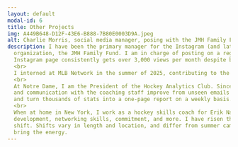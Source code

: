 ```yaml
---
layout: default
modal-id: 6
title: Other Projects
img: A449B648-D12F-43E6-B888-7B80E0003D9A.jpeg
alt: Charlie Morris, social media manager, posing with the JMH Family Fund Board
description: I have been the primary manager for the Instagram (and later Facebook) account for my family's new non-profit
  organization, the JMH Family Fund. I am in charge of posting on a regular basis and increasing brand name awareness. The
  Instagram page consistently gets over 3,000 views per month despite being just over two years old. <a `              href="https://www.instagram.com/jmh.family.fund/"> Follow us on Instagram here.</a>
  <br>
  I interned at MLB Network in the summer of 2025, contributing to the Media Operations department. I was responsible for ensuring all digital content on MLB.com and the MLB app had engaging metadata, including a title, description, and thumbnail, and more. This includes in-game highlights, which I had to deliver to the public within minutes of the play occurring during any given game I was assigned to. This experience strengthened my collaborative skills and forced me to operate outside my comfort zone.
  <br>
  At Notre Dame, I am the President of the Hockey Analytics Club. Since freshman year, I have overseen the club grow from 3 members to 12
  and communication with the coaching staff improve from unseen emails to direct contact. We scout ND hockey opponents using private data,
  and turn thousands of stats into a one-page report on a weekly basis. 
  <br>
  When at home in New York, I work as a hockey skills coach for Erik Nates Euro Hockey. This job has helped greatly with professional
  development, networking skills, commitment, and more. I have risen the ranks in the company and now take on more responsibility per
  shift. Shifts vary in length and location, and differ from summer camps to in-season team workouts. No matter what, I always
  bring the energy.
---
```

